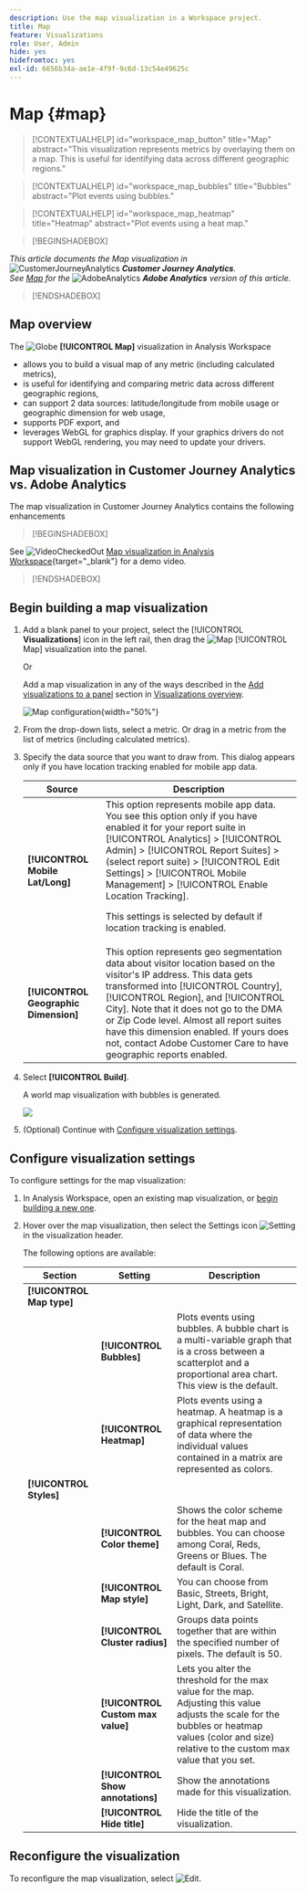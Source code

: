 ```yaml
---
description: Use the map visualization in a Workspace project.
title: Map
feature: Visualizations
role: User, Admin
hide: yes
hidefromtoc: yes
exl-id: 6656b34a-ae1e-4f9f-9c6d-13c54e49625c
---
```

# Map {#map}

<!-- markdownlint-disable MD034 -->

>[!CONTEXTUALHELP]
>id="workspace_map_button"
>title="Map"
>abstract="This visualization represents metrics by overlaying them on a map. This is useful for identifying data across different geographic regions."

<!-- markdownlint-enable MD034 -->

<!-- markdownlint-disable MD034 -->

>[!CONTEXTUALHELP]
>id="workspace_map_bubbles"
>title="Bubbles"
>abstract="Plot events using bubbles."

<!-- markdownlint-enable MD034 -->

<!-- markdownlint-disable MD034 -->

>[!CONTEXTUALHELP]
>id="workspace_map_heatmap"
>title="Heatmap"
>abstract="Plot events using a heat map."

<!-- markdownlint-enable MD034 -->


>[!BEGINSHADEBOX]

_This article documents the Map visualization in_ ![CustomerJourneyAnalytics](/help/assets/icons/CustomerJourneyAnalytics.svg) _**Customer Journey Analytics**._<br/>_See [Map](https://experienceleague.adobe.com/en/docs/analytics/analyze/analysis-workspace/visualizations/map-visualization) for the_ ![AdobeAnalytics](/help/assets/icons/AdobeAnalytics.svg) _**Adobe Analytics** version of this article._

>[!ENDSHADEBOX]

## Map overview

The ![Globe](/help/assets/icons/Globe.svg) **[!UICONTROL Map]** visualization in Analysis Workspace

* allows you to build a visual map of any metric (including calculated metrics),
* is useful for identifying and comparing metric data across different geographic regions,
* can support 2 data sources: latitude/longitude from mobile usage or geographic dimension for web usage,
* supports PDF export, and
* leverages WebGL for graphics display. If your graphics drivers do not support WebGL rendering, you may need to update your drivers.

## Map visualization in Customer Journey Analytics vs. Adobe Analytics

The map visualization in Customer Journey Analytics contains the following enhancements


>[!BEGINSHADEBOX]

See ![VideoCheckedOut](/help/assets/icons/VideoCheckedOut.svg) [Map visualization in Analysis Workspace](https://video.tv.adobe.com/v/23559/?quality=12){target=&#34;_blank&#34;} for a demo video.

>[!ENDSHADEBOX]


## Begin building a map visualization

1. Add a blank panel to your project, select the [!UICONTROL **Visualizations**] icon in the left rail, then drag the ![Map](/help/assets/icons/Globe.svg) [!UICONTROL Map] visualization into the panel. 

   Or

   Add a map visualization in any of the ways described in the [Add visualizations to a panel](/help/analysis-workspace/visualizations/freeform-analysis-visualizations.md#add-visualizations-to-a-panel) section in [Visualizations overview](/help/analysis-workspace/visualizations/freeform-analysis-visualizations.md).

   ![Map configuration](assets/map-configuration.png){width="50%"}

1. From the drop-down lists, select a metric. Or drag in a metric from the list of metrics (including calculated metrics).

1. Specify the data source that you want to draw from. This dialog appears only if you have location tracking enabled for mobile app data.

   | Source | Description |
   | --- | --- |
   | **[!UICONTROL Mobile Lat/Long]** | This option represents mobile app data. You see this option only if you have enabled it for your report suite in [!UICONTROL Analytics] > [!UICONTROL Admin] > [!UICONTROL Report Suites] > (select report suite) > [!UICONTROL Edit Settings] >  [!UICONTROL Mobile Management] > [!UICONTROL Enable Location Tracking]. <p>This settings is selected by default if location tracking is enabled.</p> |
   | **[!UICONTROL Geographic Dimension]** | This option represents geo segmentation data about visitor location based on the visitor's IP address. This data gets transformed into [!UICONTROL Country], [!UICONTROL Region], and [!UICONTROL City]. Note that it does not go to the DMA or Zip Code level. Almost all report suites have this dimension enabled. If yours does not, contact Adobe Customer Care to have geographic reports enabled. |

1. Select **[!UICONTROL Build]**.

   A world map visualization with bubbles is generated.

   ![](assets/map-visualization.png)

1. (Optional) Continue with [Configure visualization settings](#configure-visualization-settings).

## Configure visualization settings

To configure settings for the map visualization:

1. In Analysis Workspace, open an existing map visualization, or [begin building a new one](#begin-building-a-map-visualization).

1. Hover over the map visualization, then select the Settings icon ![Setting](/help/assets/icons/Setting.svg) in the visualization header.

   The following options are available:

   | Section | Setting | Description |
   | --- |--- |--- |
   | **[!UICONTROL Map type]** | | |
   | |**[!UICONTROL Bubbles]**|Plots events using bubbles. A bubble chart is a multi-variable graph that is a cross between a scatterplot and a proportional area chart. This view is the default.|
   | |**[!UICONTROL Heatmap]**|Plots events using a heatmap. A heatmap is a graphical representation of data where the individual values contained in a matrix are represented as colors.|
   | **[!UICONTROL Styles]** | | |
   | |**[!UICONTROL Color theme]**|Shows the color scheme for the heat map and bubbles. You can choose among Coral, Reds, Greens or Blues. The default is Coral.|
   | |**[!UICONTROL Map style]**|You can choose from Basic, Streets, Bright, Light, Dark, and Satellite.|
   | | **[!UICONTROL Cluster radius]**|Groups data points together that are within the specified number of pixels. The default is 50.|
   | | **[!UICONTROL Custom max value]**|Lets you alter the threshold for the max value for the map. Adjusting this value adjusts the scale for the bubbles or heatmap values (color and size) relative to the custom max value that you set.|
   | | **[!UICONTROL Show annotations]** | Show the annotations made for this visualization. |
   | | **[!UICONTROL Hide title]** | Hide the title of the visualization.  |

## Reconfigure the visualization

To reconfigure the map visualization, select ![Edit](/help/assets/icons/Edit.svg).
